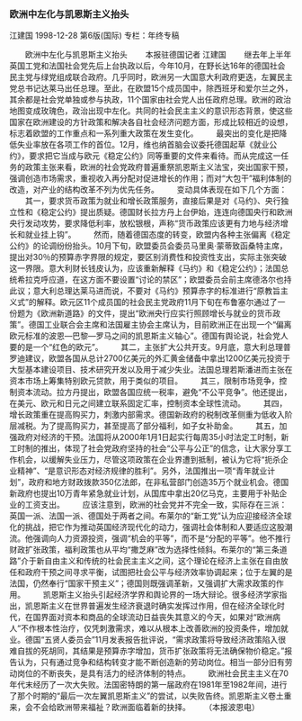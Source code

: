 ### 欧洲中左化与凯恩斯主义抬头
江建国
1998-12-28
第6版(国际)
专栏：年终专稿

　　欧洲中左化与凯恩斯主义抬头
　　本报驻德国记者  江建国
　　继去年上半年英国工党和法国社会党先后上台执政以后，今年10月，在野长达16年的德国社会民主党与绿党组成联合政府。几乎同时，欧洲另一大国意大利政府更迭，左翼民主党总书记达莱马出任总理。至此，在欧盟15个成员国中，除西班牙和爱尔兰之外，其余都是社会党单独或参与执政，11个国家由社会党人出任政府总理。欧洲的政治地图变成玫瑰色，政治出现中左化。共同的社会民主主义的意识形态背景，使这些国家在欧洲建设的方针政策和解决各自社会经济问题方面，形成比较相近的设想，标志着欧盟的工作重点和一系列重大政策在发生变化。
　　最突出的变化是把降低失业率放在各项工作的首位。12月，维也纳首脑会议委托德国起草《就业公约》，要求把它当成与欧元《稳定公约》同等重要的文件来看待。而从完成这一任务的政策主张来看，欧洲的社会党政府普遍重祭凯恩斯主义法宝，突出国家干预，强调创造市场需求，重视收入再分配对促进增长的作用；而对“大包干”福利体制的改造，对产业的结构改革不列为优先任务。
　　变动具体表现在如下几个方面：
　　其一，要求货币政策为就业和增长政策服务，直接后果是对《马约》、央行独立性和《稳定公约》提出质疑。德国财长拉方丹上台伊始，连连向德国央行和欧洲央行发动攻势，要求降低利率，放松银根，声称“货币政策应该更有力地与经济增长和就业挂上钩”。
　　然而，随着德国态度的转变，欧盟内各种主张偏离《稳定公约》的论调纷纷抬头。10月下旬，欧盟委员会委员马里奥·蒙蒂致函桑特主席，提出对30％的预算赤字界限的规定，要区别消费性和投资性支出，实际主张突破这一界限。意大利财长钱皮认为，应该重新解释《马约》和《稳定公约》；法国总统希拉克呼应道，在这方面不要设置“讨论的禁区”；欧盟委员会前主席德洛尔也持此议；意大利总理达莱马进而说，不要对《马约》预算赤字的标准进行“原教旨主义式”的解释。欧元区11个成员国的社会民主党政府11月下旬在布鲁塞尔通过了一份题为《欧洲新道路》的文件，提出“欧洲央行应实行照顾增长与就业的货币政策”。德国工业联合会主席和法国雇主协会主席认为，目前欧洲正在出现一个“偏离欧元标准的波恩—巴黎—罗马之间的凯恩斯主义轴心”。德国有舆论说，社会党人要的是一个“红色的欧元”。
　　其二，主张扩大公共开支。9月底，意大利总理普罗迪建议，欧盟各国从总计2700亿美元的外汇黄金储备中拿出1200亿美元投资于大型基本建设项目、技术研究开发以及用于减少失业。法国总理若斯潘进而主张在资本市场上筹集特别欧元贷款，用于类似的项目。
　　其三，限制市场竞争，控制资本流动。拉方丹提出，欧盟各国应统一税率，避免“不公平竞争”。他还提出，在美元、欧元和日元之间建立联系固定汇率，控制资本全球性流动。
　　其四，增长政策重在提高购买力，刺激内部需求。德国新政府的税制改革侧重为低收入阶层减税。为了提高购买力，甚至提高了部分福利，如子女补助金。
　　其五，加强政府对经济的干预。法国将从2000年1月1日起实行每周35小时法定工时制，新工时制的推出，体现了社会党政府坚持的社会“公平与公正”的信念，让大家分享工作机会，以缓解失业压力，尽管这项政策在企业界遭到抵制，被认为它将“扼杀企业精神”、“是意识形态对经济规律的胜利”。另外，法国推出一项“青年就业计划”，政府和地方财政拨款350亿法郎，在非私营部门创造35万个就业机会。德国新政府也提出10万青年紧急就业计划，从国库中拿出20亿马克，主要用于补贴企业的工资支出。
　　应该注意到，欧洲的社会党并不完全一致，实际存在三派：英国一派、法国一派、德国处于两者之间。布莱尔的“新工党”认为应迎接经济全球化的挑战，把它作为推动英国经济现代化的动力，强调社会体制和人要适应这股潮流。他强调向人力资源投资，强调“机会的平等”，而不是“分配的平等”。他不推行财政扩张政策，福利政策也从平均“撒芝麻”改为选择性倾斜。布莱尔的“第三条道路”介于新自由主义和传统的社会民主主义之间，这个理论在经济上主张在自由放任和政府干预之间寻求平衡，试图把社会公平与经济效率协调起来；位于左翼的是法国，仍然奉行“国家干预主义”；德国则既强调革新，又强调扩大需求政策的作用。
　　凯恩斯主义抬头引起经济学界和舆论界的一场大辩论。很多经济学家指出，凯恩斯主义在世界普遍发生经济衰退时确实发挥过作用，但在经济全球化时代，在国界面对资本和商品的全球流动日益丧失其意义的今天，如果对“欧洲病人”不作根本性治疗，仅凭刺激需求，难以从根本上改善欧洲的投资条件，增加就业。德国“五贤人委员会”11月发表报告批评说，“需求政策将导致经济政策陷入很难自拔的死胡同，其结果是预算赤字增加，货币扩张政策将无法确保物价稳定。”报告认为，只有通过竞争和结构转变才能不断创造新的劳动岗位。相当一部分旧有劳动岗位的不断丧失，是具有活力的经济体制的特点。
　　欧洲社会民主主义在70年代末经历了一次大失败。法国密特朗的第一届政府在1981年至1982年间，进行了那个时期的“最后一次左翼凯恩斯主义”的尝试，以失败告终。凯恩斯主义卷土重来，会不会给欧洲带来福祉？欧洲面临着新的抉择。
　　（本报波恩电）
